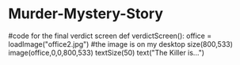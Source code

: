 # Murder-Mystery-Story


#code for the final verdict screen
def verdictScreen():
  office = loadImage("office2.jpg") #the image is on my desktop
  size(800,533)
  image(office,0,0,800,533)
  textSize(50)
  text("The Killer is...") 
